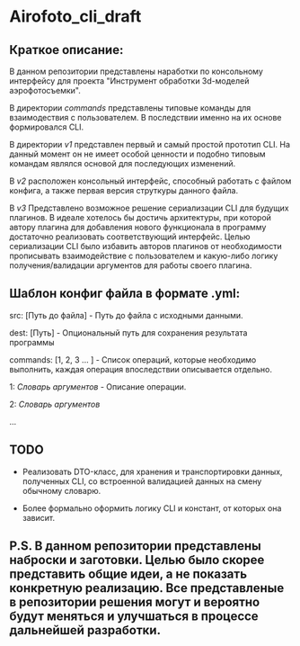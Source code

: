 # Airofoto_cli_draft

## Краткое описание:

В данном репозитории представлены наработки по консольному интерфейсу для проекта "Инструмент обработки 3d-моделей аэрофотосъемки".

В директории *commands* представлены типовые команды для взаимодествия с пользователем. В последствии именно на их основе формировался CLI.

В директории *v1* представлен первый и самый простой прототип CLI. На данный момент он не имеет особой ценности и подобно типовым командам являлся основой для последующих изменений.

В *v2* расположен консольный интерфейс, способный работать с файлом конфига, а также первая версия струткуры данного файла.

В *v3* Представлено возможное решение сериализации CLI для будущих плагинов. В идеале хотелось бы достичь архитектуры, при которой автору плагина для добавления нового функционала в программу достаточно реализовать соответствующий интерфейс. Целью сериализации CLI было избавить авторов плагинов от необходимости прописывать взаимодействие с пользователем и какую-либо логику получения/валидации аргументов для работы своего плагина.

## Шаблон конфиг файла в формате .yml:

src: [Путь до файла] - Путь до файла с исходными данными.

dest: [Путь] - Опциональный путь для сохранения результата программы

commands: [1, 2, 3 ... ] - Список операций, которые необходимо выполнить, каждая операция впоследствии описывается отдельно.

1: *Словарь аргументов* - Описание операции.

2: *Словарь аргументов*

...

## TODO

- Реализовать DTO-класс, для хранения и транспортировки данных, полученных CLI, со встроенной валидацией данных на смену обычному словарю.

- Более формально оформить логику CLI и констант, от которых она зависит.

## P.S. В данном репозитории представлены наброски и заготовки. Целью было скорее представить общие идеи, а не показать конкретную реализацию. Все представленые в репозитории решения могут и вероятно будут меняться и улучшаться в процессе дальнейшей разработки. 
